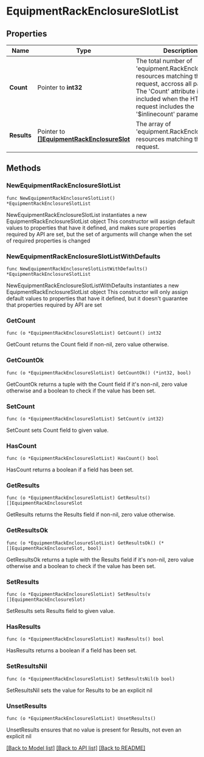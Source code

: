 # EquipmentRackEnclosureSlotList

## Properties

Name | Type | Description | Notes
------------ | ------------- | ------------- | -------------
**Count** | Pointer to **int32** | The total number of &#39;equipment.RackEnclosureSlot&#39; resources matching the request, accross all pages. The &#39;Count&#39; attribute is included when the HTTP GET request includes the &#39;$inlinecount&#39; parameter. | [optional] 
**Results** | Pointer to [**[]EquipmentRackEnclosureSlot**](equipment.RackEnclosureSlot.md) | The array of &#39;equipment.RackEnclosureSlot&#39; resources matching the request. | [optional] 

## Methods

### NewEquipmentRackEnclosureSlotList

`func NewEquipmentRackEnclosureSlotList() *EquipmentRackEnclosureSlotList`

NewEquipmentRackEnclosureSlotList instantiates a new EquipmentRackEnclosureSlotList object
This constructor will assign default values to properties that have it defined,
and makes sure properties required by API are set, but the set of arguments
will change when the set of required properties is changed

### NewEquipmentRackEnclosureSlotListWithDefaults

`func NewEquipmentRackEnclosureSlotListWithDefaults() *EquipmentRackEnclosureSlotList`

NewEquipmentRackEnclosureSlotListWithDefaults instantiates a new EquipmentRackEnclosureSlotList object
This constructor will only assign default values to properties that have it defined,
but it doesn't guarantee that properties required by API are set

### GetCount

`func (o *EquipmentRackEnclosureSlotList) GetCount() int32`

GetCount returns the Count field if non-nil, zero value otherwise.

### GetCountOk

`func (o *EquipmentRackEnclosureSlotList) GetCountOk() (*int32, bool)`

GetCountOk returns a tuple with the Count field if it's non-nil, zero value otherwise
and a boolean to check if the value has been set.

### SetCount

`func (o *EquipmentRackEnclosureSlotList) SetCount(v int32)`

SetCount sets Count field to given value.

### HasCount

`func (o *EquipmentRackEnclosureSlotList) HasCount() bool`

HasCount returns a boolean if a field has been set.

### GetResults

`func (o *EquipmentRackEnclosureSlotList) GetResults() []EquipmentRackEnclosureSlot`

GetResults returns the Results field if non-nil, zero value otherwise.

### GetResultsOk

`func (o *EquipmentRackEnclosureSlotList) GetResultsOk() (*[]EquipmentRackEnclosureSlot, bool)`

GetResultsOk returns a tuple with the Results field if it's non-nil, zero value otherwise
and a boolean to check if the value has been set.

### SetResults

`func (o *EquipmentRackEnclosureSlotList) SetResults(v []EquipmentRackEnclosureSlot)`

SetResults sets Results field to given value.

### HasResults

`func (o *EquipmentRackEnclosureSlotList) HasResults() bool`

HasResults returns a boolean if a field has been set.

### SetResultsNil

`func (o *EquipmentRackEnclosureSlotList) SetResultsNil(b bool)`

 SetResultsNil sets the value for Results to be an explicit nil

### UnsetResults
`func (o *EquipmentRackEnclosureSlotList) UnsetResults()`

UnsetResults ensures that no value is present for Results, not even an explicit nil

[[Back to Model list]](../README.md#documentation-for-models) [[Back to API list]](../README.md#documentation-for-api-endpoints) [[Back to README]](../README.md)


